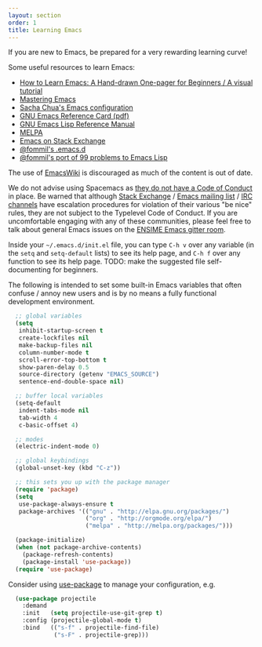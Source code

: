 ```yaml
---
layout: section
order: 1
title: Learning Emacs
---
```


If you are new to Emacs, be prepared for a very rewarding learning curve!

Some useful resources to learn Emacs:

- [How to Learn Emacs: A Hand-drawn One-pager for Beginners / A visual tutorial](http://sachachua.com/blog/2013/05/how-to-learn-emacs-a-hand-drawn-one-pager-for-beginners/)
- [Mastering Emacs](https://www.masteringemacs.org/)
- [Sacha Chua's Emacs configuration](http://pages.sachachua.com/.emacs.d/Sacha.html)
- [GNU Emacs Reference Card (pdf)](https://www.gnu.org/software/emacs/refcards/pdf/refcard.pdf)
- [GNU Emacs Lisp Reference Manual](https://www.gnu.org/software/emacs/manual/elisp.html)
- [MELPA](http://melpa.org/#/)
- [Emacs on Stack Exchange](https://emacs.stackexchange.com/)
- [@fommil's .emacs.d](https://github.com/fommil/dotfiles/tree/master/.emacs.d)
- [@fommil's port of 99 problems to Emacs Lisp](https://github.com/fommil/e99)

The use of [EmacsWiki](http://www.emacswiki.org/) is discouraged as much of the content is out of date.

We do not advise using Spacemacs as [they do not have a Code of Conduct](https://github.com/syl20bnr/spacemacs/pull/3484) in place. Be warned that although [Stack Exchange](http://meta.stackexchange.com/help/be-nice) / [Emacs mailing list](http://www.emacswiki.org/emacs/EmacsMailingLists) / [IRC channels](https://www.emacswiki.org/emacs/EmacsChannel#toc3) have escalation procedures for violation of their various "be nice" rules, they are not subject to the Typelevel Code of Conduct. If you are uncomfortable engaging with any of these communities, please feel free to talk about general Emacs issues on the [ENSIME Emacs gitter room](http://gitter.im/ensime/ensime-emacs).

Inside your `~/.emacs.d/init.el` file, you can type `C-h v` over any variable (in the `setq` and `setq-default` lists) to see its help page, and `C-h f` over any function to see its help page. TODO: make the suggested file self-documenting for beginners.

The following is intended to set some built-in Emacs variables that often confuse / annoy new users and is by no means a fully functional development environment.

```lisp
  ;; global variables
  (setq
   inhibit-startup-screen t
   create-lockfiles nil
   make-backup-files nil
   column-number-mode t
   scroll-error-top-bottom t
   show-paren-delay 0.5
   source-directory (getenv "EMACS_SOURCE")
   sentence-end-double-space nil)

  ;; buffer local variables
  (setq-default
   indent-tabs-mode nil
   tab-width 4
   c-basic-offset 4)

  ;; modes
  (electric-indent-mode 0)

  ;; global keybindings
  (global-unset-key (kbd "C-z"))

  ;; this sets you up with the package manager
  (require 'package)
  (setq
   use-package-always-ensure t
   package-archives '(("gnu" . "http://elpa.gnu.org/packages/")
                      ("org" . "http://orgmode.org/elpa/")
                      ("melpa" . "http://melpa.org/packages/")))

  (package-initialize)
  (when (not package-archive-contents)
    (package-refresh-contents)
    (package-install 'use-package))
  (require 'use-package)
```

Consider using [use-package](https://github.com/jwiegley/use-package) to manage your configuration, e.g.

```lisp
  (use-package projectile
    :demand
    :init   (setq projectile-use-git-grep t)
    :config (projectile-global-mode t)
    :bind   (("s-f" . projectile-find-file)
             ("s-F" . projectile-grep)))
```
